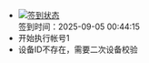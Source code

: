 - [![签到状态](https://github.com/p7wm/Cloud189-Actions/actions/workflows/main.yml/badge.svg?branch=main)](https://github.com/p7wm/Cloud189-Actions/actions/workflows/main.yml) <br> 签到时间：2025-09-05 00:44:15
- 开始执行帐号1
- 设备ID不存在，需要二次设备校验

